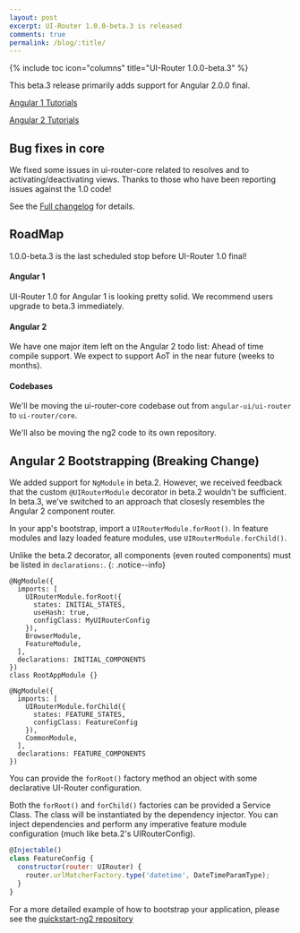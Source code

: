 ```yaml
---
layout: post
excerpt: UI-Router 1.0.0-beta.3 is released
comments: true
permalink: /blog/:title/
---
```


{% include toc icon="columns" title="UI-Router 1.0.0-beta.3" %}

This beta.3 release primarily adds support for Angular 2.0.0 final.


[Angular 1 Tutorials](https://ui-router.github.io/tutorial/ng1/helloworld)

[Angular 2 Tutorials](https://ui-router.github.io/tutorial/ng2/helloworld)


## Bug fixes in core

We fixed some issues in ui-router-core related to resolves and to activating/deactivating views.
Thanks to those who have been reporting issues against the 1.0 code!

See the [Full changelog](https://github.com/angular-ui/ui-router/releases/tag/1.0.0-beta.3) for details.

## RoadMap

1.0.0-beta.3 is the last scheduled stop before UI-Router 1.0 final!

#### Angular 1

UI-Router 1.0 for Angular 1 is looking pretty solid.
We recommend users upgrade to beta.3 immediately.

#### Angular 2

We have one major item left on the Angular 2  todo list: Ahead of time compile support.
We expect to support AoT in the near future (weeks to months).

#### Codebases

We'll be moving the ui-router-core codebase out from `angular-ui/ui-router` to `ui-router/core`.

We'll also be moving the ng2 code to its own repository.


## Angular 2 Bootstrapping (Breaking Change)

We added support for `NgModule` in beta.2.
However, we received feedback that the custom `@UIRouterModule` decorator in beta.2 wouldn't be sufficient.
In beta.3, we've switched to an approach that closesly resembles the Angular 2 component router.

In your app's bootstrap, import a `UIRouterModule.forRoot()`.
In feature modules and lazy loaded feature modules, use `UIRouterModule.forChild()`.

Unlike the beta.2 decorator, all components (even routed components) must be listed in `declarations:`.
{: .notice--info}

```
@NgModule({
  imports: [
    UIRouterModule.forRoot({
      states: INITIAL_STATES,
      useHash: true,
      configClass: MyUIRouterConfig
    }),
    BrowserModule,
    FeatureModule,
  ],
  declarations: INITIAL_COMPONENTS
})
class RootAppModule {}

@NgModule({
  imports: [
    UIRouterModule.forChild({
      states: FEATURE_STATES,
      configClass: FeatureConfig
    }),
    CommonModule,
  ],
  declarations: FEATURE_COMPONENTS
})
```

You can provide the `forRoot()` factory method an object with some declarative UI-Router configuration.

Both the `forRoot()` and `forChild()` factories can be provided a Service Class. 
The class will be instantiated by the dependency injector.
You can inject dependencies and perform any imperative feature module configuration (much like beta.2's UIRouterConfig).

```js
@Injectable()
class FeatureConfig {
  constructor(router: UIRouter) {
    router.urlMatcherFactory.type('datetime', DateTimeParamType);
  }
}
```

For a more detailed example of how to bootstrap your application, please see the 
[quickstart-ng2 repository](https://github.com/ui-router/quickstart-ng2)
